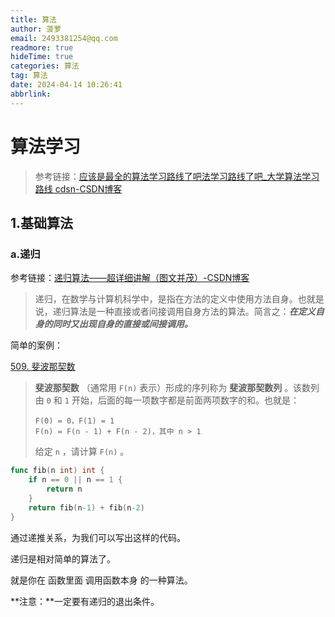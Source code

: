 ```yaml
---
title: 算法
author: 菠萝
email: 2493381254@qq.com
readmore: true
hideTime: true
categories: 算法
tag: 算法
date: 2024-04-14 10:26:41
abbrlink: 
---
```


# 算法学习

> 参考链接：[应该是最全的算法学习路线了吧法学习路线了吧_大学算法学习路线 cdsn-CSDN博客](https://blog.csdn.net/weixin_43627118/article/details/106179103?spm=1001.2014.3001.5506)

## 1.基础算法

### a.递归

参考链接：[递归算法——超详细讲解（图文并茂）-CSDN博客](https://blog.csdn.net/weixin_46312449/article/details/106792544?spm=1001.2014.3001.5506)

> 递归，在数学与计算机科学中，是指在方法的定义中使用方法自身。也就是说，递归算法是一种直接或者间接调用自身方法的算法。简言之：***在定义自身的同时又出现自身的直接或间接调用。***

简单的案例：

[509. 斐波那契数](https://leetcode.cn/problems/fibonacci-number/)

> **斐波那契数** （通常用 `F(n)` 表示）形成的序列称为 **斐波那契数列** 。该数列由 `0` 和 `1` 开始，后面的每一项数字都是前面两项数字的和。也就是：
>
> ```
> F(0) = 0，F(1) = 1
> F(n) = F(n - 1) + F(n - 2)，其中 n > 1
> ```
>
> 给定 `n` ，请计算 `F(n)` 。

~~~go
func fib(n int) int {
    if n == 0 || n == 1 {
        return n
    }
    return fib(n-1) + fib(n-2)
}
~~~

通过递推关系，为我们可以写出这样的代码。

递归是相对简单的算法了。

就是你在 函数里面 调用函数本身 的一种算法。

**注意：**一定要有递归的退出条件。

